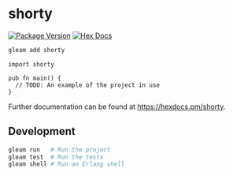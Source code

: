 # shorty

[![Package Version](https://img.shields.io/hexpm/v/shorty)](https://hex.pm/packages/shorty)
[![Hex Docs](https://img.shields.io/badge/hex-docs-ffaff3)](https://hexdocs.pm/shorty/)

```sh
gleam add shorty
```
```gleam
import shorty

pub fn main() {
  // TODO: An example of the project in use
}
```

Further documentation can be found at <https://hexdocs.pm/shorty>.

## Development

```sh
gleam run   # Run the project
gleam test  # Run the tests
gleam shell # Run an Erlang shell
```
